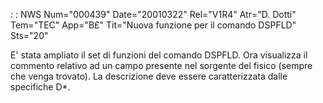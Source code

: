  :  : NWS Num="000439" Date="20010322" Rel="V1R4" Atr="D. Dotti" Tem="TEC" App="B£" Tit="Nuova funzione per il comando DSPFLD" Sts="20"

E' stata ampliato il set di funzioni del  comando DSPFLD. Ora visualizza il commento relativo ad un
campo presente nel sorgente del fisico (sempre che venga trovato). La descrizione deve essere caratterizzata dalle specifiche D*.


